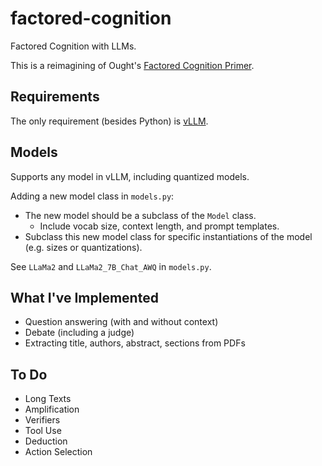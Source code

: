 # factored-cognition
Factored Cognition with LLMs.

This is a reimagining of Ought's [Factored Cognition Primer](https://primer.ought.org/).

## Requirements
The only requirement (besides Python) is [vLLM](https://docs.vllm.ai/en/latest/).

## Models
Supports any model in vLLM, including quantized models.

Adding a new model class in ```models.py```:
- The new model should be a subclass of the ```Model``` class.
  - Include vocab size, context length, and prompt templates.
- Subclass this new model class for specific instantiations of the model (e.g. sizes or quantizations).

See ```LLaMa2``` and ```LLaMa2_7B_Chat_AWQ``` in ```models.py```.

## What I've Implemented
- Question answering (with and without context)
- Debate (including a judge)
- Extracting title, authors, abstract, sections from PDFs

## To Do
- Long Texts
- Amplification
- Verifiers
- Tool Use
- Deduction
- Action Selection
